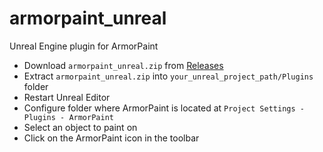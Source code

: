 # armorpaint_unreal
Unreal Engine plugin for ArmorPaint

- Download `armorpaint_unreal.zip` from [Releases](https://github.com/armory3d/armorpaint_unreal/releases)
- Extract `armorpaint_unreal.zip` into `your_unreal_project_path/Plugins` folder
- Restart Unreal Editor
- Configure folder where ArmorPaint is located at `Project Settings - Plugins - ArmorPaint`
- Select an object to paint on
- Click on the ArmorPaint icon in the toolbar
